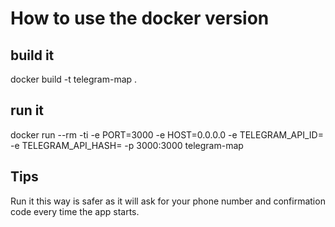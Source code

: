 # How to use the docker version

## build it
docker build -t telegram-map .

## run it 
docker run --rm -ti -e PORT=3000 -e HOST=0.0.0.0 -e TELEGRAM_API_ID=<your-api-id> -e TELEGRAM_API_HASH=<your-api-hash> -p 3000:3000 telegram-map


## Tips

Run it this way is safer as it will ask for your phone number and confirmation code every time the app starts.

